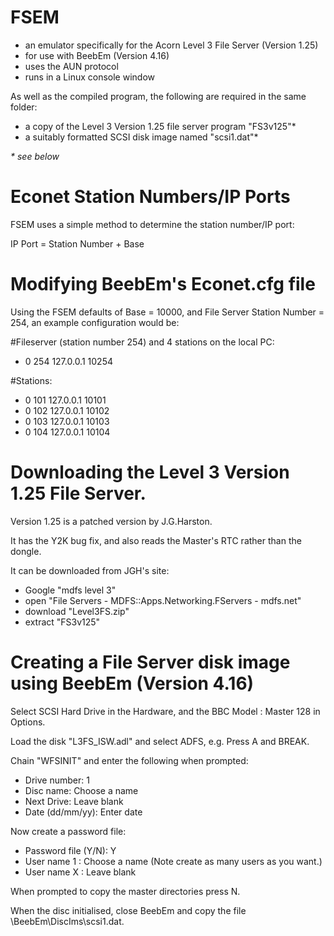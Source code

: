 # FSEM


* an emulator specifically for the Acorn Level 3 File Server (Version 1.25)
* for use with BeebEm (Version 4.16)
* uses the AUN protocol
* runs in a Linux console window

As well as the compiled program, the following are required in the same folder:

* a copy of the Level 3 Version 1.25 file server program "FS3v125"*
* a suitably formatted SCSI disk image named "scsi1.dat"*

 _* see below_

# Econet Station Numbers/IP Ports

FSEM uses a simple method to determine the station number/IP port:

IP Port = Station Number + Base

# Modifying BeebEm's Econet.cfg file

Using the FSEM defaults of Base = 10000, and File Server Station Number = 254, an example configuration would be:

#Fileserver (station number 254) and 4 stations on the local PC:

*  0 254 127.0.0.1 10254 
 
#Stations:

*  0 101 127.0.0.1 10101 
*  0 102 127.0.0.1 10102 
*  0 103 127.0.0.1 10103 
*  0 104 127.0.0.1 10104 

# Downloading the Level 3 Version 1.25 File Server.

Version 1.25 is a patched version by J.G.Harston.

It has the Y2K bug fix, and also reads the Master's RTC rather than the dongle.

It can be downloaded from JGH's site:

* Google "mdfs level 3"
* open "File Servers - MDFS::Apps.Networking.FServers - mdfs.net"
* download "Level3FS.zip"
* extract "FS3v125"

# Creating a File Server disk image using BeebEm (Version 4.16)

Select SCSI Hard Drive in the Hardware, and the BBC Model : Master 128 in Options.

Load the disk "L3FS_ISW.adl" and select ADFS, e.g. Press A and BREAK.

Chain "WFSINIT" and enter the following when prompted:

* Drive number: 1
* Disc name: Choose a name
* Next Drive: Leave blank
* Date (dd/mm/yy): Enter date

Now create a password file:
  
* Password file (Y/N): Y
* User name 1 : Choose a name (Note create as many users as you want.)
* User name X : Leave blank
  
When prompted to copy the master directories press N.

When the disc initialised, close BeebEm and copy the file \BeebEm\DiscIms\scsi1.dat.
